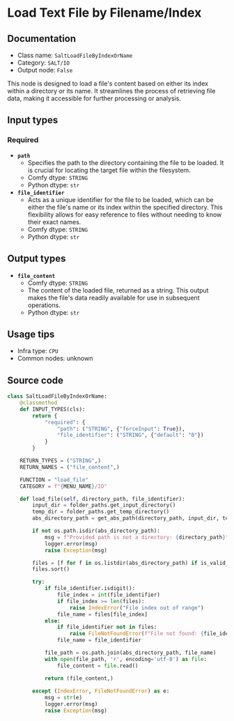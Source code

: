 # Load Text File by Filename/Index
## Documentation
- Class name: `SaltLoadFileByIndexOrName`
- Category: `SALT/IO`
- Output node: `False`

This node is designed to load a file's content based on either its index within a directory or its name. It streamlines the process of retrieving file data, making it accessible for further processing or analysis.
## Input types
### Required
- **`path`**
    - Specifies the path to the directory containing the file to be loaded. It is crucial for locating the target file within the filesystem.
    - Comfy dtype: `STRING`
    - Python dtype: `str`
- **`file_identifier`**
    - Acts as a unique identifier for the file to be loaded, which can be either the file's name or its index within the specified directory. This flexibility allows for easy reference to files without needing to know their exact names.
    - Comfy dtype: `STRING`
    - Python dtype: `str`
## Output types
- **`file_content`**
    - Comfy dtype: `STRING`
    - The content of the loaded file, returned as a string. This output makes the file's data readily available for use in subsequent operations.
    - Python dtype: `str`
## Usage tips
- Infra type: `CPU`
- Common nodes: unknown


## Source code
```python
class SaltLoadFileByIndexOrName:
    @classmethod
    def INPUT_TYPES(cls):
        return {
            "required": {
                "path": ("STRING", {"forceInput": True}),
                "file_identifier": ("STRING", {"default": "0"})
            }
        }

    RETURN_TYPES = ("STRING",)
    RETURN_NAMES = ("file_content",)

    FUNCTION = "load_file"
    CATEGORY = f"{MENU_NAME}/IO"

    def load_file(self, directory_path, file_identifier):
        input_dir = folder_paths.get_input_directory()
        temp_dir = folder_paths.get_temp_directory()
        abs_directory_path = get_abs_path(directory_path, input_dir, temp_dir)

        if not os.path.isdir(abs_directory_path):
            msg = f"Provided path is not a directory: {directory_path}"
            logger.error(msg)
            raise Exception(msg)

        files = [f for f in os.listdir(abs_directory_path) if is_valid_file(f)]
        files.sort()

        try:
            if file_identifier.isdigit():
                file_index = int(file_identifier)
                if file_index >= len(files):
                    raise IndexError("File index out of range")
                file_name = files[file_index]
            else:
                if file_identifier not in files:
                    raise FileNotFoundError(f"File not found: {file_identifier}")
                file_name = file_identifier

            file_path = os.path.join(abs_directory_path, file_name)
            with open(file_path, 'r', encoding='utf-8') as file:
                file_content = file.read()

            return (file_content,)
        
        except (IndexError, FileNotFoundError) as e:
            msg = str(e)
            logger.error(msg)
            raise Exception(msg)

```
